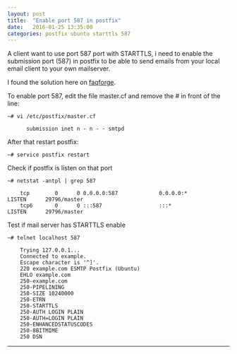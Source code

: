 ```yaml
---
layout: post
title:  "Enable port 587 in postfix"
date:   2016-01-25 13:35:00
categories: postfix ubuntu starttls 587
---
```



A client want to use port 587 port with STARTTLS, i need to enable the submission port (587) in postfix 
to be able to send emails from your local email client to your own mailserver. 

I found the solution here on [faqforge].


To enable port 587, edit the file master.cf
and remove the # in front of the line:

    ~# vi /etc/postfix/master.cf

          submission inet n - n - - smtpd


After that restart postfix:
    
    ~# service postfix restart


Check if postfix is listen on that port

    ~# netstat -antpl | grep 587

        tcp        0      0 0.0.0.0:587             0.0.0.0:*               LISTEN      29796/master
        tcp6       0      0 :::587                  :::*                    LISTEN      29796/master 


Test if mail server has STARTTLS enable

    ~# telnet localhost 587

        Trying 127.0.0.1...
        Connected to example.
        Escape character is '^]'.
        220 example.com ESMTP Postfix (Ubuntu)
        EHLO example.com           
        250-example.com
        250-PIPELINING
        250-SIZE 10240000
        250-ETRN
        250-STARTTLS
        250-AUTH LOGIN PLAIN
        250-AUTH=LOGIN PLAIN
        250-ENHANCEDSTATUSCODES
        250-8BITMIME
        250 DSN
        



---
[faqforge]: <http://www.faqforge.com/linux/how-to-enable-port-587-submission-in-postfix/>

